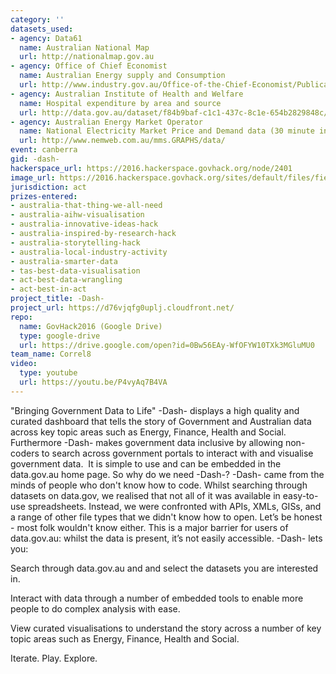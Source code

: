 ```yaml
---
category: ''
datasets_used:
- agency: Data61
  name: Australian National Map
  url: http://nationalmap.gov.au
- agency: Office of Chief Economist
  name: Australian Energy supply and Consumption
  url: http://www.industry.gov.au/Office-of-the-Chief-Economist/Publications/Documents/aes/data/2015/Table-A.xlsx
- agency: Australian Institute of Health and Welfare
  name: Hospital expenditure by area and source
  url: http://data.gov.au/dataset/f84b9baf-c1c1-437c-8c1e-654b2829848c/resource/88399d53-d55c-466c-8f4a-6cb965d24d6d/download/healthexpenditurebyareaandsource.csv
- agency: Australian Energy Market Operator
  name: National Electricity Market Price and Demand data (30 minute intervals)
  url: http://www.nemweb.com.au/mms.GRAPHS/data/
event: canberra
gid: -dash-
hackerspace_url: https://2016.hackerspace.govhack.org/node/2401
image_url: https://2016.hackerspace.govhack.org/sites/default/files/field/image/Capture_3.PNG
jurisdiction: act
prizes-entered:
- australia-that-thing-we-all-need
- australia-aihw-visualisation
- australia-innovative-ideas-hack
- australia-inspired-by-research-hack
- australia-storytelling-hack
- australia-local-industry-activity
- australia-smarter-data
- tas-best-data-visualisation
- act-best-data-wrangling
- act-best-in-act
project_title: -Dash-
project_url: https://d76vjqfg0uplj.cloudfront.net/
repo:
  name: GovHack2016 (Google Drive)
  type: google-drive
  url: https://drive.google.com/open?id=0Bw56EAy-WfOFYW10TXk3MGluMU0
team_name: Correl8
video:
  type: youtube
  url: https://youtu.be/P4vyAq7B4VA
---
```


"Bringing Government Data to Life"
-Dash- displays a high quality and curated dashboard that tells the story of Government and Australian data across key topic areas such as Energy, Finance, Health and Social. Furthermore -Dash- makes government data inclusive by allowing non-coders to search across government portals to interact with and visualise government data. 
It is simple to use and can be embedded in the data.gov.au home page.
So why do we need -Dash-?
-Dash- came from the minds of people who don't know how to code. Whilst searching through datasets on data.gov, we realised that not all of it was available in easy-to-use spreadsheets. Instead, we were confronted with APIs, XMLs, GISs, and a range of other file types that we didn't know how to open. Let’s be honest - most folk wouldn't know either.
This is a major barrier for users of data.gov.au: whilst the data is present, it’s not easily accessible.
-Dash- lets you:

Search through data.gov.au and and select the datasets you are interested in.


Interact with data through a number of embedded tools to enable more people to do complex analysis with ease. 


View curated visualisations to understand the story across a number of key topic areas such as Energy, Finance, Health and Social. 


Iterate. Play. Explore.